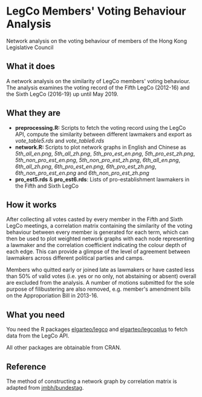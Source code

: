 # LegCo Members' Voting Behaviour Analysis
Network analysis on the voting behaviour of members of the Hong Kong Legislative Council

## What it does
A network analysis on the similarity of LegCo members' voting behaviour. The analysis examines the voting
record of the Fifth LegCo (2012-16) and the Sixth LegCo (2016-19) up until May 2019.

## What they are
* **preprocessing.R:** Scripts to fetch the voting record using the LegCo API, compute the similarity 
between different lawmakers and export as *vote_table5.rds* and *vote_table6.rds*
* **network.R:** Scripts to plot network graphs in English and Chinese as *5th_all_en.png*,
*5th_all_zh.png*, *5th_pro_est_en.png*, *5th_pro_est_zh.png*, *5th_non_pro_est_en.png*, 
*5th_non_pro_est_zh.png*, *6th_all_en.png*, *6th_all_zh.png*, *6th_pro_est_en.png*,
*6th_pro_est_zh.png*, *6th_non_pro_est_en.png* and *6th_non_pro_est_zh.png*
* **pro_est5.rds** & **pro_est6.rds**: Lists of pro-establishment lawmakers in the Fifth and Sixth LegCo

## How it works
After collecting all votes casted by every member in the Fifth and Sixth LegCo meetings, a correlation matrix
containing the similarity of the voting behaviour between every member is generated for each term, which can 
then be used to plot weighted network graphs with each node representing a lawmaker and the correlation
coefficient indicating the colour depth of each edge. This can provide a glimpse of the level of agreement
between lawmakers across different political parties and camps.

Members who quitted early or joined late as lawmakers or have casted less than 50% of valid votes (i.e. yes
or no only, not abstaining or absent) overall are excluded from the analysis. A number of motions submitted
for the sole purpose of filibustering are also removed, e.g. member's amendment bills on the Approporiation Bill 
in 2013-16.

## What you need
You need the R packages [elgarteo/legco](https://github.com/elgarteo/legco) and 
[elgarteo/legcoplus](https://github.com/elgarteo/legcoplus) to fetch data from the LegCo API.

All other packages are obtainable from CRAN.

## Reference
The method of constructing a network graph by correlation matrix is adapted from
[jmbh/bundestag](https://github.com/jmbh/bundestag).
